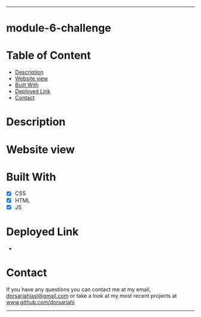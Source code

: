 - - - -
# module-6-challenge
# Table of Content
* [Description](https://github.com/dorsariahi/module-6-challenge#Description)
* [Website view](https://github.com/dorsariahi/module-6-challenge#Website-view)
* [Built With](https://github.com/dorsariahi/module-6-challenge#Built-with)
* [Deployed Link](https://github.com/dorsariahi/module-6-challenge#Deployed-Link)
* [Contact](https://github.com/dorsariahi/module-6-challenge#Contact)
# Description

# Website view

# Built With
- [x] CSS
- [x] HTML
- [x] JS
# Deployed Link
*
# Contact
If you have any questions you can contact me at my email, dorsariahiasl@gmail.com or take a look at my most recent projects at www.github.com/dorsariahi
- - - -
